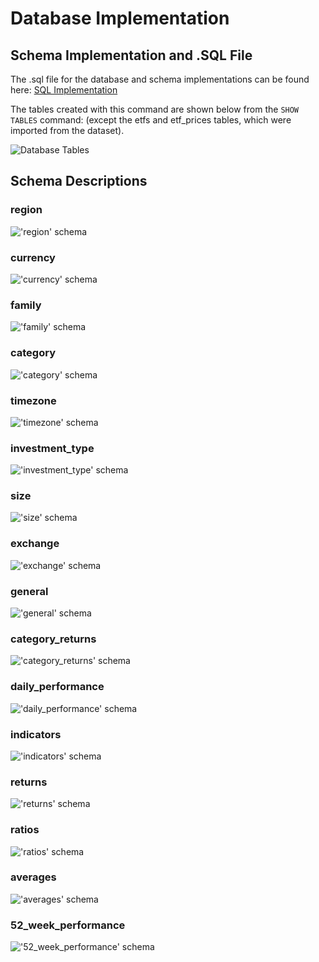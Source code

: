 # Database Implementation

## Schema Implementation and .SQL File

The .sql file for the database and schema implementations can be found here: [SQL Implementation](Resources/US_Funds_DB_Implementation.sql)

The tables created with this command are shown below from the `SHOW TABLES` command: (except the etfs and etf_prices tables, which were imported from the dataset).

![Database Tables](Resources/Tables.png)


## Schema Descriptions
### region
!['region' schema](Resources/Schema/Describe_region.png)
### currency
!['currency' schema](Resources/Schema/Describe_currency.png)
### family
!['family' schema](Resources/Schema/Describe_family.png)
### category
!['category' schema](Resources/Schema/Describe_category.png)
### timezone
!['timezone' schema](Resources/Schema/Describe_timezone.png)
### investment_type
!['investment_type' schema](Resources/Schema/Describe_investment_type.png)
### size
!['size' schema](Resources/Schema/Describe_size.png)
### exchange
!['exchange' schema](Resources/Schema/Describe_exchange.png)
### general
!['general' schema](Resources/Schema/Describe_general.png)
### category_returns
!['category_returns' schema](Resources/Schema/Describe_category_returns.png)
### daily_performance
!['daily_performance' schema](Resources/Schema/Describe_daily_performance.png)
### indicators
!['indicators' schema](Resources/Schema/Describe_indicators.png)
### returns
!['returns' schema](Resources/Schema/Describe_returns.png)
### ratios
!['ratios' schema](Resources/Schema/Describe_ratios.png)
### averages
!['averages' schema](Resources/Schema/Describe_averages.png)
### 52_week_performance
!['52_week_performance' schema](Resources/Schema/Describe_52_week_performance.png)

